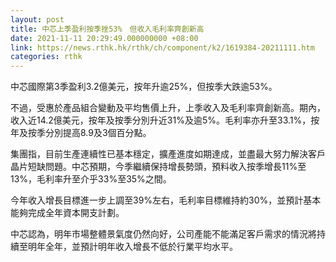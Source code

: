 ```yaml
---
layout: post
title: 中芯上季盈利按季挫53%　但收入毛利率齊創新高
date: 2021-11-11 20:29:49.000000000 +08:00
link: https://news.rthk.hk/rthk/ch/component/k2/1619384-20211111.htm
categories: rthk
---
```


中芯國際第3季盈利3.2億美元，按年升逾25%，但按季大跌逾53%。

不過，受惠於產品組合變動及平均售價上升，上季收入及毛利率齊創新高。期內，收入近14.2億美元，按年及按季分別升近31%及逾5%。毛利率亦升至33.1%，按年及按季分別提高8.9及3個百分點。

集團指，目前生產連續性已基本穩定，擴產進度如期達成，並盡最大努力解決客戶晶片短缺問題。中芯預期，今季繼續保持增長勢頭，預料收入按季增長11%至13%，毛利率升至介乎33%至35%之間。

今年收入增長目標進一步上調至39%左右，毛利率目標維持約30%，並預計基本能夠完成全年資本開支計劃。

中芯認為，明年市場整體景氣度仍然向好，公司產能不能滿足客戶需求的情況將持續至明年全年，並預計明年收入增長不低於行業平均水平。
